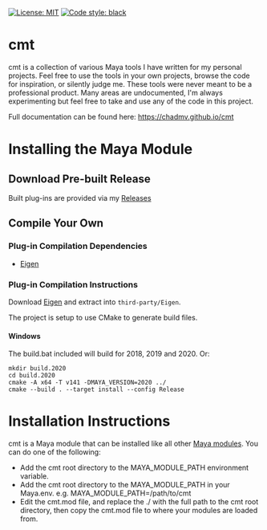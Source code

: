 [![License: MIT](https://img.shields.io/badge/License-MIT-yellow.svg)](https://opensource.org/licenses/MIT)
[![Code style: black](https://img.shields.io/badge/code%20style-black-000000.svg)](https://github.com/ambv/black)

# cmt
cmt is a collection of various Maya tools I have written for my personal projects.  Feel free to use
the tools in your own projects, browse the code for inspiration, or silently judge me. These tools
were never meant to be a professional product. Many areas are undocumented, I'm always experimenting but
feel free to take and use any of the code in this project.

Full documentation can be found here: https://chadmv.github.io/cmt

# Installing the Maya Module

## Download Pre-built Release
Built plug-ins are provided via my [Releases](https://github.com/chadmv/cmt/releases)

## Compile Your Own

### Plug-in Compilation Dependencies
* [Eigen](http://eigen.tuxfamily.org/index.php?title=Main_Page)

### Plug-in Compilation Instructions
Download [Eigen](http://eigen.tuxfamily.org/index.php?title=Main_Page) and extract into `third-party/Eigen`.

The project is setup to use CMake to generate build files.

#### Windows
The build.bat included will build for 2018, 2019 and 2020. Or:

```
mkdir build.2020
cd build.2020
cmake -A x64 -T v141 -DMAYA_VERSION=2020 ../
cmake --build . --target install --config Release
```

# Installation Instructions
cmt is a Maya module that can be installed like all other [Maya modules](http://help.autodesk.com/view/MAYAUL/2020/ENU//?guid=Maya_SDK_MERGED_Distributing_Maya_Plug_ins_Distributing_Multi_File_Modules_html).  You can do one of the following:

* Add the cmt root directory to the MAYA_MODULE_PATH environment variable.
* Add the cmt root directory to the MAYA_MODULE_PATH in your Maya.env.  e.g.  MAYA_MODULE_PATH=/path/to/cmt
* Edit the cmt.mod file, and replace the ./ with the full path to the cmt root directory, then copy the cmt.mod file to where your modules are loaded from.
